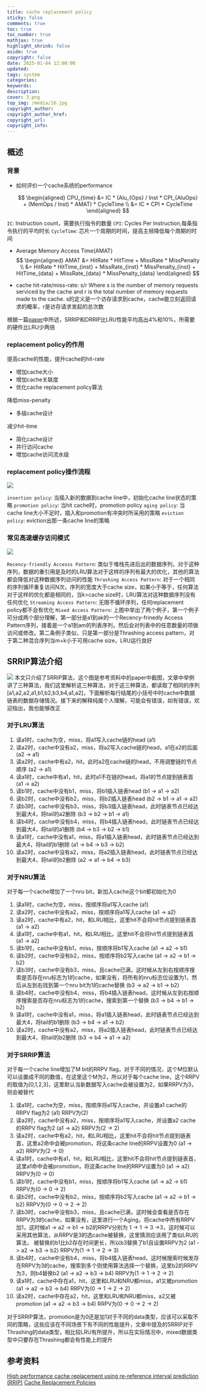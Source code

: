 ```yaml
---
title: cache replacement policy
sticky: false
comments: true
toc: true
toc_number: true
mathjax: true
highlight_shrink: false
aside: true
copyright: false
date: 2025-01-04 12:00:00
updated:
tags: system
categories:
keywords:
description:
cover: 3.png
top_img: /media/16.jpg
copyright_author:
copyright_author_href:
copyright_url:
copyright_info:
---
```



## 概述
### 背景
- 如何评价一个cache系统的performance

    $$
    \begin{aligned}
    CPU_{time} 
    &= IC * (Alu_{Ops} / Inst * CPI_{AluOps} + (MemOps / Inst) * AMAT) * CycleTime \\
    &= IC * CPI * CycleTime
    \end{aligned}
    $$


`IC`: Instruction count，需要执行指令的数量
`CPI`: Cycles Per Instruction,每条指令执行的平均时长
`CycleTime`: 芯片一个周期的时间，提高主频降低每个周期的时间


- Average Memory Access Time(AMAT)
    $$
    \begin{aligned}
    AMAT 
    &= HitRate * HitTime + MissRate * MissPenalty \\
    &= HitRate * HitTime_{inst} + MissRate_{inst} * MissPenalty_{inst} + HitTime_{data} + MissRate_{data} * MissPenalty_{data}
    \end{aligned}
    $$

- cache hit-rate/miss-rate: s/r
Where s is the number of memory requests serviced by the cache and r is the total number of memory requests made to the cache.
s的定义是一个访存请求到cache，cache能立刻返回请求的概率，r是访存请求发起的总次数

根据一篇[paper](https://www.researchgate.net/publication/220771820_High_performance_cache_replacement_using_re-reference_interval_prediction_RRIP)中所述，SRRIP和DRRIP比LRU性能平均高出4%和10%，所需要的硬件比LRU少两倍

### replacement policy的作用
提高cache的性能，提升cache的hit-rate
- 增加cache大小
- 增加cache关联度
- 优化cache replacement policy算法

降低miss-penalty
- 多级cache设计

减少hit-time
- 简化cache设计
- 并行访问cache
- 增加cache访问流水级


### replacement policy操作流程
![](1.png)

`insertion policy`: 当插入新的数据到cache line中，初始化cache line状态的策略
`promotion policy`: 当hit cache时，promotion policy
`aging policy`: 当cache line大小不足时，插入和promotion有冲突时所采用的策略
`eviction policy`: eviction出那一条cache line的策略

### 常见高速缓存访问模式
![](2.png)

`Recency-friendly Accesss Pattern`: 类似于堆栈先进后出的数据序列，对于这种序列，数据的重引用是及时的LRU算法对于这样的序列有最大的优化，其他的算法都会降低对这种数据序列访问的性能
`Thrashing Access Pattern`: 对于一个相同的序列循环重复访问N次，序列的宽度大于cache size，如果小于等于，任何算法对于这样的优化都是相同的，当k>cache size时，LRU算法对这种数据序列没有任何优化
`Streaming Access Pattern`: 无限不循环序列，任何replacement policy都不会有优化
`Mixed Access Pattern`: 上图中举出了两个例子，第一个例子可分成两个部分理解，第一部分是a1到ak的一个Recency-frinedly Access Pattern序列，接着是一个a1到am的列表序列，然后会对列表中的任意数量的项做访问或修改。第二条例子类似，只是第一部分是Thrashing access pattern，对于第二种混合序列当m+k小于可用cache size，LRU运行良好

## SRRIP算法介绍
![](3.png)
本文只介绍了SRRIP算法，这个图是参考资料中的paper中截图，文章中举例讲了三种算法，我们这里解析这三种算法，对于这三种算法，都读取了相同的序列[a1,a2,a2,a1,b1,b2,b3,b4,a1,a2]，下面解析每行结尾的小括号中时cache中数据链表的数据存储情况。接下来的解释纯属个人理解，可能会有错误，如有错误，欢迎指出，我也能够改正

### 对于LRU算法
1. 读a1时，cache为空，miss，将a1写入cache链的head (a1)
2. 读a2时，cache中没有a2，miss，将a2写入cache链的head，a1在a2的后面 (a2 -> a1)
3. 读a2时，cache中有a2，hit，此时a2在cache链的head，不用调整链的节点顺序 (a2 -> a1)
4. 读a1时，cache中有a1，hit，此时a1不在链的head，将a1的节点提到链表首 (a1 -> a2)
5. 读b1时，cache中没有b1，miss，将b1插入链表head (b1 -> a1 -> a2)
6. 读b2时，cache中没有b2，miss，将b2插入链表head (b2 -> b1 -> a1 -> a2)
7. 读b3时，cache中没有b3，miss，将b3插入链表head，此时链表节点已经达到最大4，将tail的a2删除 (b3 -> b2 -> b1 -> a1)
8. 读b4时，cache中没有b4，miss，将b4插入链表head，此时链表节点已经达到最大4，将tail的a1删除 (b4 -> b3 -> b2 -> b1)
9. 读a1时，cache中没有a1，miss，将a1插入链表head，此时链表节点已经达到最大4，将tail的b1删除 (a1 -> b4 -> b3 -> b2)
10. 读a2时，cache中没有a2，miss，将a2插入链表head，此时链表节点已经达到最大4，将tail的b2删除 (a2 -> a1 -> b4 -> b3)

### 对于NRU算法
对于每一个cache增加了一个nru bit，新加入cache这个bit都初始化为0
1. 读a1时，cache为空，miss，按顺序将a1写入cache (a1)
2. 读a2时，cache中没有a2，miss，按顺序将a1写入cache (a1 -> a2)
3. 读a2时，cache中有a2，hit，和LRU相比，这里hit不会将hit节点提到链表首 (a1 -> a2)
4. 读a1时，cache中有a1，hit，和LRU相比，这里hit不会将hit节点提到链表首 (a1 -> a2)
5. 读b1时，cache中没有b1，miss，按顺序将b1写入cache (a1 -> a2 -> b1)
6. 读b2时，cache中没有b2，miss，按顺序将b2写入cache (a1 -> a2 -> b1 -> b2)
7. 读b3时，cache中没有b3，miss，且cache已满，这时候从左到右按顺序搜索是否存在nru标志为1的cache，如果没有，将所有的nru标志位设置为1，然后从左到右找到第一个nru bit为1的cache替换 (b3 -> a2 -> b1 -> b2)
8. 读b4时，cache中没有b4，miss，将b4插入链表head，这时候从左到右按顺序搜索是否存在nru标志为1的cache，搜索到第一个替换 (b3 -> b4 -> b1 -> b2)
9. 读a1时，cache中没有a1，miss，将a1插入链表head，此时链表节点已经达到最大4，将tail的b1删除 (b3 -> b4 -> a1 -> b2)
10. 读a2时，cache中没有a2，miss，将a2插入链表head，此时链表节点已经达到最大4，将tail的b2删除 (b3 -> b4 -> a1 -> a2)


### 对于SRRIP算法
对于每一个cache line增加了M bit的RRPV flag，对于不同的情况，这个M位默认可以设置成不同的数值，在这里这个M为2，所以对于每个cache line，这个RRPV的取值为[0,1,2,3]，这里默认当新数据写入cache会被设置为2，如果RRPV为3，则会被替代
1. 读a1时，cache为空，miss，按顺序将a1写入cache，并设置a1 cache的RRPV flag为2 (a1) RRPV为(2)
2. 读a2时，cache中没有a2，miss，按顺序将a1写入cache，并设置a2 cache的RRPV flag为2 (a1 -> a2) RRPV为(2 -> 2)
3. 读a2时，cache中有a2，hit，和LRU相比，这里hit不会将hit节点提到链表首，这里a2命中会被promotion，将这条cache line的RRPV设置为0 (a1 -> a2) RRPV为(2 -> 0)
4. 读a1时，cache中有a1，hit，和LRU相比，这里hit不会将hit节点提到链表首，这里a1命中会被promotion，将这条cache line的RRPV设置为0 (a1 -> a2) RRPV为(0 -> 0)
5. 读b1时，cache中没有b1，miss，按顺序将b1写入cache (a1 -> a2 -> b1) RRPV为(0 -> 0 -> 2)
6. 读b2时，cache中没有b2，miss，按顺序将b2写入cache (a1 -> a2 -> b1 -> b2) RRPV为(0 -> 0 -> 2 -> 2)
7. 读b3时，cache中没有b3，miss，且cache已满，这时候会查看是否存在RRPV为3的cache，如果没有，这里进行一个Aging，将cache中所有RRPV加1，这时候a1 -> a2 -> b1 -> b2的RRPV分别为 1 -> 1 -> 3 ->3，这时候可以采用其他算法，从RRPV是3的选cache被替换，这里猜测应该用了类似LRU的算法， 被替换的b1比b2存在时间更长，所以b3替换了b1且设置RRPV为2 (a1 -> a2 -> b3 -> b2) RRPV为(1 -> 1 -> 2 -> 3)
8. 读b4时，cache中没有b4，miss，将b4插入链表head，这时候搜索时候发存在RRPV为3的cache，搜索到多个则使用算法选择一个替换，这里b2的RRPV为3，则b4替换b2 (a1 -> a2 -> b3 -> b4) RRPV为(1 -> 1 -> 2 -> 2)
9. 读a1时，cache中存在a1，hit，这里和LRU和NRU都miss，a1又被promotion (a1 -> a2 -> b3 -> b4) RRPV为(0 -> 1 -> 2 -> 2)
10. 读a2时，cache中存在a2，hit，这里和LRU和NRU都miss，a2又被promotion (a1 -> a2 -> b3 -> b4) RRPV为(0 -> 0 -> 2 -> 2)


对于SRRIP算法，promotion是为0还是加1对于不同的data类型，应该可以采取不同的策略，这些应该在不同场景下有不同的性能提升，文章中提及的SRRIP对于Thrashing的data类型，相比较LRU有所提升，所以在实际情况中，mixed数据类型中只要存在Thrashing都会有性能上的提升

## 参考资料
[High performance cache replacement using re-reference interval prediction (RRIP)](https://www.researchgate.net/publication/220771820_High_performance_cache_replacement_using_re-reference_interval_prediction_RRIP)
[Cache Replacement Policies](https://www.amazon.sg/Cache-Replacement-Policies-Akanksha-Jain/dp/3031006348)

